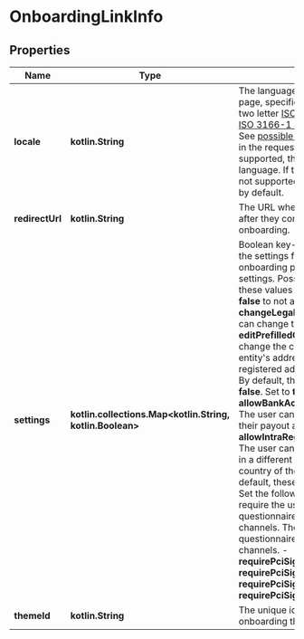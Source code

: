 
# OnboardingLinkInfo

## Properties
Name | Type | Description | Notes
------------ | ------------- | ------------- | -------------
**locale** | **kotlin.String** | The language that will be used for the page, specified by a combination of two letter [ISO 639-1](https://en.wikipedia.org/wiki/List_of_ISO_639-1_codes) language and [ISO 3166-1 alpha-2](https://en.wikipedia.org/wiki/ISO_3166-1_alpha-2) country codes. See [possible values](https://docs.adyen.com/marketplaces-and-platforms/collect-verification-details/hosted#supported-languages).   If not specified in the request or if the language is not supported, the page uses the browser language. If the browser language is not supported, the page uses **en-US** by default. |  [optional]
**redirectUrl** | **kotlin.String** | The URL where the user is redirected after they complete hosted onboarding. |  [optional]
**settings** | **kotlin.collections.Map&lt;kotlin.String, kotlin.Boolean&gt;** | Boolean key-value pairs indicating the settings for the hosted onboarding page. The keys are the settings.  Possible keys:  By default, these values are set to **true**. Set to **false** to not allow the action.  - **changeLegalEntityType**: The user can change their legal entity type.  - **editPrefilledCountry**: The user can change the country of their legal entity&#39;s address, for example the registered address of an organization.  By default, these values are set to **false**. Set to **true** to allow the action.  - **allowBankAccountFormatSelection**: The user can select the format for their payout account if applicable.  - **allowIntraRegionCrossBorderPayout**: The user can select a payout account in a different EU/EEA country than the country of their legal entity.  By default, these value are set to **false**. Set the following values to **true** to require the user to sign PCI questionnaires based on their sales channels. The user must sign PCI questionnaires for all relevant sales channels.  - **requirePciSignEcommerce**  - **requirePciSignPos**  - **requirePciSignEcomMoto**  - **requirePciSignPosMoto**   |  [optional]
**themeId** | **kotlin.String** | The unique identifier of the hosted onboarding theme. |  [optional]



